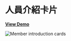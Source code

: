 # 人員介紹卡片

[**View Demo**](https://hwahii.github.io/30LayoutPractices/003-member-intro-cards/)

![Member introduction cards](https://raw.githubusercontent.com/hwahii/30LayoutPractices/master/screenshots/screenshot-003.gif)